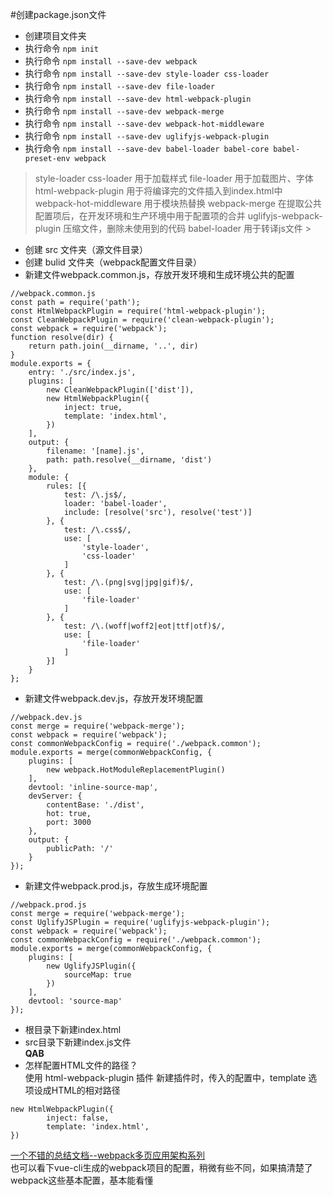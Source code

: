 
#创建package.json文件
+ 创建项目文件夹
+ 执行命令 `npm init`
+ 执行命令 `npm install --save-dev webpack`
+ 执行命令 `npm install --save-dev style-loader css-loader`
+ 执行命令 `npm install --save-dev file-loader`
+ 执行命令 `npm install --save-dev html-webpack-plugin`
+ 执行命令 `npm install --save-dev webpack-merge`
+ 执行命令 `npm install --save-dev webpack-hot-middleware `
+ 执行命令 `npm install --save-dev uglifyjs-webpack-plugin `
+ 执行命令 `npm install --save-dev babel-loader babel-core babel-preset-env webpack`

> style-loader css-loader 用于加载样式
file-loader 用于加载图片、字体
html-webpack-plugin 用于将编译完的文件插入到index.html中
webpack-hot-middleware 用于模块热替换
webpack-merge 在提取公共配置项后，在开发环境和生产环境中用于配置项的合并
uglifyjs-webpack-plugin 压缩文件，删除未使用到的代码
babel-loader 用于转译js文件 > 

+ 创建 src 文件夹（源文件目录）
+ 创建 bulid 文件夹（webpack配置文件目录）
+ 新建文件webpack.common.js，存放开发环境和生成环境公共的配置
<pre><code>//webpack.common.js
const path = require('path');
const HtmlWebpackPlugin = require('html-webpack-plugin');
const CleanWebpackPlugin = require('clean-webpack-plugin');
const webpack = require('webpack');
function resolve(dir) {
    return path.join(__dirname, '..', dir)
}
module.exports = {
    entry: './src/index.js',
    plugins: [
        new CleanWebpackPlugin(['dist']),
        new HtmlWebpackPlugin({
            inject: true,
            template: 'index.html',
        })
    ],
    output: {
        filename: '[name].js',
        path: path.resolve(__dirname, 'dist')
    },
    module: {
        rules: [{
            test: /\.js$/,
            loader: 'babel-loader',
            include: [resolve('src'), resolve('test')]
        }, {
            test: /\.css$/,
            use: [
                'style-loader',
                'css-loader'
            ]
        }, {
            test: /\.(png|svg|jpg|gif)$/,
            use: [
                'file-loader'
            ]
        }, {
            test: /\.(woff|woff2|eot|ttf|otf)$/,
            use: [
                'file-loader'
            ]
        }]
    }
};</code></pre>
+ 新建文件webpack.dev.js，存放开发环境配置
<pre><code>//webpack.dev.js
const merge = require('webpack-merge');
const webpack = require('webpack');
const commonWebpackConfig = require('./webpack.common');
module.exports = merge(commonWebpackConfig, {
    plugins: [
        new webpack.HotModuleReplacementPlugin()
    ],
    devtool: 'inline-source-map',
    devServer: {
        contentBase: './dist',
        hot: true,
        port: 3000
    },
    output: {
        publicPath: '/'
    }
});</code></pre>
+ 新建文件webpack.prod.js，存放生成环境配置
<pre><code>//webpack.prod.js
const merge = require('webpack-merge');
const UglifyJSPlugin = require('uglifyjs-webpack-plugin');
const webpack = require('webpack');
const commonWebpackConfig = require('./webpack.common');
module.exports = merge(commonWebpackConfig, {
    plugins: [
        new UglifyJSPlugin({
            sourceMap: true
        })
    ],
    devtool: 'source-map'
});</code></pre>
+ 根目录下新建index.html
+ src目录下新建index.js文件<br/>
**QAB**
+ 怎样配置HTML文件的路径？<br/>
使用 html-webpack-plugin 插件
新建插件时，传入的配置中，template 选项设成HTML的相对路径
<pre><code>new HtmlWebpackPlugin({
        inject: false,
        template: 'index.html',
})</code></pre>

[一个不错的总结文档--webpack多页应用架构系列]( https://segmentfault.com/a/1190000006863968)<br/>
也可以看下vue-cli生成的webpack项目的配置，稍微有些不同，如果搞清楚了webpack这些基本配置，基本能看懂
